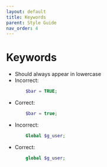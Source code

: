 ```yaml
---
layout: default
title: Keywords
parent: Style Guide
nav_order: 4
---
```


# Keywords

- Should always appear in lowercase
 - Incorrect: 
    ```php 
        $bar = TRUE;
    ```
 - Correct: 
    ```php 
        $bar = true;
    ```
 - Incorrect: 
    ```php 
        Global $g_user;
    ```
 - Correct: 
    ```php 
        global $g_user;
    ```
